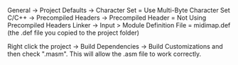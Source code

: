General -> Project Defaults -> Character Set = Use Multi-Byte Character Set
C/C++ -> Precompiled Headers -> Precompiled Header = Not Using Precompiled Headers
Linker -> Input > Module Definition File = midimap.def (the .def file you copied to the project folder)

Right click the project -> Build Dependencies -> Build Customizations and then check ".masm". This will allow the .asm file to work correctly.
